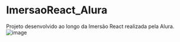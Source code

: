 # ImersaoReact_Alura
Projeto desenvolvido ao longo da Imersão React realizada pela Alura.
![image](https://user-images.githubusercontent.com/67704261/151635433-84f19734-b3cb-48e1-b283-327e547de353.png)
